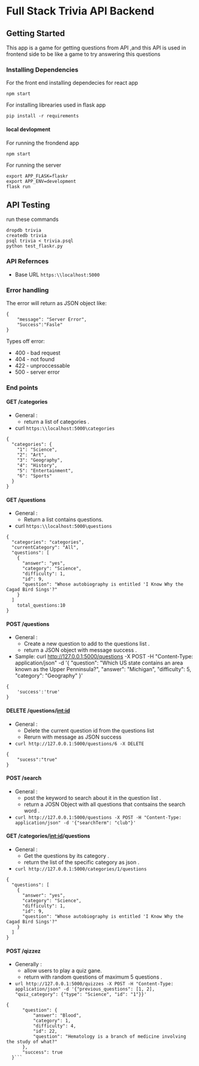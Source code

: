 # Full Stack Trivia API Backend

## Getting Started
This app is a game for getting questions from API ,and this API is used in frontend side to be like a game to try answering this questions 

### Installing Dependencies
For the front end installing dependecies for react app 

```npm start```

For installing librearies used in flask app

```pip install -r requirements```

#### local devlopment
For running the frondend app

```npm start```

For running the server 

```
export APP_FLASK=flaskr
export APP_ENV=development
flask run
```

## API Testing
run these commands
```
dropdb trivia
createdb trivia
psql trivia < trivia.psql
python test_flaskr.py
```


### API Refernces
* Base URL ```https:\\localhost:5000```

### Error handling
The error will return as JSON object like:
```
{
    "message": "Server Error",
    "Success":"Fasle"
}
```
Types off error:
* 400 - bad request
* 404 - not found
* 422 - unproccessable
* 500 - server error


### End points
#### GET /categories
* General :
  * return a list of categories .
* curl ```https:\\localhost:5000\categories```

```
{
  "categories": {
    "1": "Science", 
    "2": "Art", 
    "3": "Geography", 
    "4": "History", 
    "5": "Entertainment", 
    "6": "Sports"
  }
}
```

#### GET /questions
* General :
  * Return a list contains questions.
* curl ```https:\\localhost:5000\questions```


```
{
  "categories": "categories", 
  "currentCategory": "All", 
  "questions": [
    {
      "answer": "yes", 
      "category": "Science", 
      "difficulty": 1, 
      "id": 9, 
      "question": "Whose autobiography is entitled 'I Know Why the Cagad Bird Sings'?"
    }
  ]
    total_questions:10
}
```

#### POST /questions
* General :
  * Create a new question to add to the questions list .
  * return a JSON object with message success .
* Sample: curl http://127.0.0.1:5000/questions -X POST -H "Content-Type: application/json" -d '{ "question": "Which US state contains an area known as the Upper Penninsula?", "answer": "Michigan", "difficulty": 5, "category": "Geography" }'
```
{
    'success':'true'
}
```

#### DELETE /questions/<int:id>
* General : 
  * Delete the current question id from the questions list
  * Rerurn with message as JSON success
* ```curl http://127.0.0.1:5000/questions/6 -X DELETE```

```
{
    "sucess":"true"
}
```

#### POST /search
* General : 
  * post the keyword to search about it in the question list .
  * return a JOSN Object with all questions that contsains the search word .
* ```curl http://127.0.0.1:5000/questions -X POST -H "Content-Type: application/json" -d '{"searchTerm": "club"}'```

#### GET /categories/<int:id>/questions
* General :
  * Get the questions by its category .
  * return the list of the specific category as json .
* ```curl http://127.0.0.1:5000/categories/1/questions```

```
{
  "questions": [
    {
      "answer": "yes", 
      "category": "Science", 
      "difficulty": 1, 
      "id": 9, 
      "question": "Whose autobiography is entitled 'I Know Why the Cagad Bird Sings'?"
    }
  ]
}
```

#### POST /qizzez
* Generally :
  * allow users to play a quiz gane.
  * return with random questions of maximum 5 questions .
* ```url http://127.0.0.1:5000/quizzes -X POST -H "Content-Type: application/json" -d '{"previous_questions": [1, 2], "quiz_category": {"type": "Science", "id": "1"}}'```
```
{
      "question": {
          "answer": "Blood", 
          "category": 1, 
          "difficulty": 4, 
          "id": 22, 
          "question": "Hematology is a branch of medicine involving the study of what?"
      }, 
      "success": true
  }```